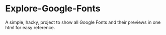 # Explore-Google-Fonts
A simple, hacky, project to show all Google Fonts and their previews in one html for easy reference.
